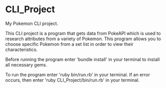 # CLI_Project
My Pokemon CLI project.

This CLI project is a program that gets data from PokeAPI which is used 
to research attributes from a variety of Pokemon. This program allows 
you to choose specific Pokemon from a set list in order to view their 
characteristics.

Before running the program enter 'bundle install' in your terminal to install all necessary gems.

To run the program enter 'ruby bin/run.rb' in your terminal.
If an error occurs, then enter 'ruby CLI_Project/bin/run.rb' in your terminal.
